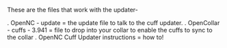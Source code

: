 These are the files that work with the updater-

. OpenNC - update = the update file to talk to the cuff updater.
. OpenCollar - cuffs - 3.941 = file to drop into your collar to enable the cuffs to sync to the collar
. OpenNC Cuff Updater instructions = how to!
